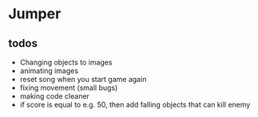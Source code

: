 # Jumper

## todos

- Changing objects to images
- animating images
- reset song when you start game again
- fixing movement (small bugs)
- making code cleaner
- if score is equal to e.g. 50, then add falling objects that can kill enemy
